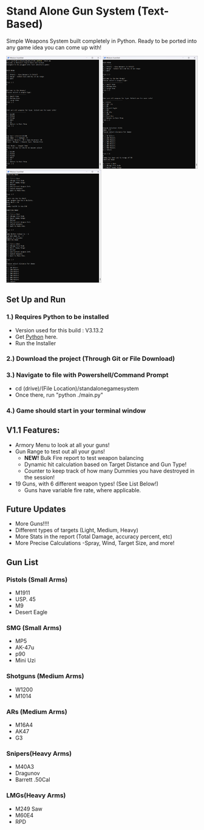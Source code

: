 # Stand Alone Gun System (Text-Based)
Simple Weapons System built completely in Python. Ready to be ported into any game idea you can come up with!

<p float="left">
  <img src="Resources/MainMenu.png" width="250" />
  <img src="Resources/Range Menu.png" width="250" /> 
  <img src="Resources/Shooting.png" width="250" />
</p>

## Set Up and Run
### 1.) Requires Python to be installed
  - Version used for this build : V3.13.2
  - Get [Python](https://www.python.org/downloads/) here.
  - Run the Installer

### 2.) Download the project (Through Git or File Download)

### 3.) Navigate to file with Powershell/Command Prompt
  - cd (drive)/(File Location)/standalonegamesystem
  - Once there, run "python ./main.py"
### 4.) Game should start in your terminal window

## V1.1 Features:
- Armory Menu to look at all your guns!
- Gun Range to test out all your guns!
  - **NEW!** Bulk Fire report to test weapon balancing
  - Dynamic hit calculation based on Target Distance and Gun Type!
  - Counter to keep track of how many Dummies you have destroyed in the session!
- 19 Guns, with 6 different weapon types! (See List Below!)
  - Guns have variable fire rate, where applicable. 

## Future Updates
- More Guns!!!!
- Different types of targets (Light, Medium, Heavy)
- More Stats in the report (Total Damage, accuracy percent, etc)
- More Precise Calculations
  -Spray, Wind, Target Size, and more! 

## Gun List
### Pistols (Small Arms)
- M1911
- USP. 45
- M9
- Desert Eagle

### SMG (Small Arms)
- MP5
- AK-47u
- p90
- Mini Uzi

### Shotguns (Medium Arms)
- W1200
- M1014

### ARs (Medium Arms)
- M16A4
- AK47
- G3

### Snipers(Heavy Arms)
- M40A3
- Dragunov
- Barrett .50Cal

### LMGs(Heavy Arms)
- M249 Saw
- M60E4
- RPD
